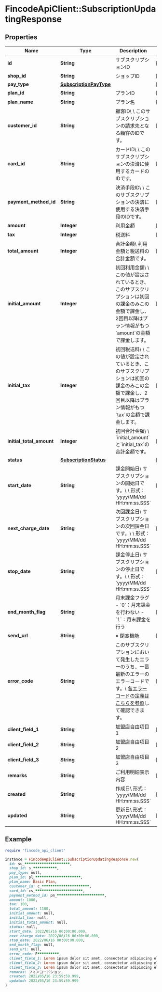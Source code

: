 # FincodeApiClient::SubscriptionUpdatingResponse

## Properties

| Name | Type | Description | Notes |
| ---- | ---- | ----------- | ----- |
| **id** | **String** | サブスクリプションID  | [optional] |
| **shop_id** | **String** | ショップID  | [optional] |
| **pay_type** | [**SubscriptionPayType**](SubscriptionPayType.md) |  | [optional] |
| **plan_id** | **String** | プランID  | [optional] |
| **plan_name** | **String** | プラン名  | [optional] |
| **customer_id** | **String** | 顧客ID\\ \\ このサブスクリプションの請求先となる顧客のIDです。  | [optional] |
| **card_id** | **String** | カードID\\ \\ このサブスクリプションの決済に使用するカードのIDです。  | [optional] |
| **payment_method_id** | **String** | 決済手段ID\\ \\ このサブスクリプションの決済に使用する決済手段のIDです。  | [optional] |
| **amount** | **Integer** | 利用金額  | [optional] |
| **tax** | **Integer** | 税送料  | [optional] |
| **total_amount** | **Integer** | 合計金額\\ 利用金額と税送料の合計金額です。  | [optional] |
| **initial_amount** | **Integer** | 初回利用金額\\ \\ この値が設定されているとき、このサブスクリプションは初回の課金のみこの金額で課金し、2回目以降はプラン情報がもつ&#x60;amount&#x60;の金額で課金します。  | [optional] |
| **initial_tax** | **Integer** | 初回税送料\\ \\ この値が設定されているとき、このサブスクリプションは初回の課金のみこの金額で課金し、2回目以降はプラン情報がもつ&#x60;tax&#x60;の金額で課金します。  | [optional] |
| **initial_total_amount** | **Integer** | 初回合計金額\\ \\ &#x60;initial_amount&#x60;と&#x60;initial_tax&#x60;の合計金額です。  | [optional] |
| **status** | [**SubscriptionStatus**](SubscriptionStatus.md) |  | [optional] |
| **start_date** | **String** | 課金開始日\\ サブスクリプションの開始日です。\\ \\ 形式：&#x60;yyyy/MM/dd HH:mm:ss.SSS&#x60;  | [optional] |
| **next_charge_date** | **String** | 次回課金日\\ サブスクリプションの次回課金日です。\\ \\ 形式：&#x60;yyyy/MM/dd HH:mm:ss.SSS&#x60;  | [optional] |
| **stop_date** | **String** | 課金停止日\\ サブスクリプションの停止日です。\\ \\ 形式：&#x60;yyyy/MM/dd HH:mm:ss.SSS&#x60;  | [optional] |
| **end_month_flag** | **String** | 月末課金フラグ  - &#x60;0&#x60;：月末課金を行わない - &#x60;1&#x60;：月末課金を行う  | [optional] |
| **send_url** | **String** | ※ 閉塞機能  | [optional] |
| **error_code** | **String** | このサブスクリプションにおいて発生したエラーのうち、一番最新のエラーのエラーコードです。\\ [各エラーコードの定義はこちらを参照](https://docs.fincode.jp/develop_support/error)して確認できます。  | [optional] |
| **client_field_1** | **String** | 加盟店自由項目 1  | [optional] |
| **client_field_2** | **String** | 加盟店自由項目 2  | [optional] |
| **client_field_3** | **String** | 加盟店自由項目 3  | [optional] |
| **remarks** | **String** | ご利用明細表示内容  | [optional] |
| **created** | **String** | 作成日\\ 形式：&#x60;yyyy/MM/dd HH:mm:ss.SSS&#x60;  | [optional] |
| **updated** | **String** | 更新日\\ 形式：&#x60;yyyy/MM/dd HH:mm:ss.SSS&#x60;  | [optional] |

## Example

```ruby
require 'fincode_api_client'

instance = FincodeApiClient::SubscriptionUpdatingResponse.new(
  id: su_*********************,
  shop_id: s_***********,
  pay_type: null,
  plan_id: pl_*********************,
  plan_name: Basic Plan,
  customer_id: c_**********************,
  card_id: cs_**********************,
  payment_method_id: pm_**********************,
  amount: 1000,
  tax: 100,
  total_amount: 1100,
  initial_amount: null,
  initial_tax: null,
  initial_total_amount: null,
  status: null,
  start_date: 2022/05/16 00:00:00.000,
  next_charge_date: 2022/06/16 00:00:00.000,
  stop_date: 2022/06/16 00:00:00.000,
  end_month_flag: null,
  send_url: null,
  error_code: E**********,
  client_field_1: Lorem ipsum dolor sit amet, consectetur adipiscing elit, sed do eiusmod tempor incididunt ut labore,
  client_field_2: Lorem ipsum dolor sit amet, consectetur adipiscing elit, sed do eiusmod tempor incididunt ut labore,
  client_field_3: Lorem ipsum dolor sit amet, consectetur adipiscing elit, sed do eiusmod tempor incididunt ut labore,
  remarks: フィンコードショッ,
  created: 2022/05/16 23:59:59.999,
  updated: 2022/05/16 23:59:59.999
)
```


